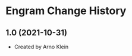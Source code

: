 Engram Change History
========================

1.0 (2021-10-31)
----------------
* Created by Arno Klein

